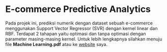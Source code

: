 # E-commerce Predictive Analytics

Pada projek ini, prediksi numerik dengan dataset sebuah e-commerce menggunakan Support Vector Regressor (SVR)
dengan kernel linear dan RBF. Terdapat 2 tahapan yaitu optimasi dan tanpa optimasi dengan parameter masing-masing kernel. Untuk lebih lengkapnya silahkan menuju file **Machine Learning.pdf** atau ke [website](https://adibahmadistiqlal2.wixsite.com/my-site-1/post/optimasi-svr-dalam-memprediksi-lamanya-membership-terhadap-pendapatan-e-commerce) saya.